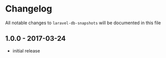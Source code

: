 # Changelog

All notable changes to `laravel-db-snapshots` will be documented in this file

## 1.0.0 - 2017-03-24

- initial release
